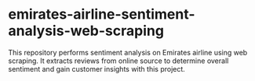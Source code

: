 # emirates-airline-sentiment-analysis-web-scraping
This repository performs sentiment analysis on Emirates airline using web scraping. It extracts reviews from online source to determine overall sentiment and gain customer insights with this project.
